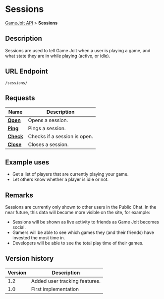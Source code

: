 # Sessions

[GameJolt API](../index.md) > __Sessions__

## Description

Sessions are used to tell Game Jolt when a user is playing a game, and what state they are in while playing (active, or idle).

## URL Endpoint
```
/sessions/
```

## Requests

Name							| Description
---								| ---
[__Open__](open.md)				| Opens a session.
[__Ping__](ping.md)				| Pings a session.
[__Check__](check.md)			| Checks if a session is open.
[__Close__](close.md)			| Closes a session.

## Example uses

- Get a list of players that are currently playing your game.
- Let others know whether a player is idle or not.

## Remarks

Sessions are currently only shown to other users in the Public Chat. In the near future, this data will become more visible on the site, for example:

- Sessions will be shown as live activity to friends as Game Jolt becomes social.
- Gamers will be able to see which games they (and their friends) have invested the most time in.
- Developers will be able to see the total play time of their games.

## Version history

Version		| Description
---			| ---
1.2			| Added user tracking features.
1.0			| First implementation

